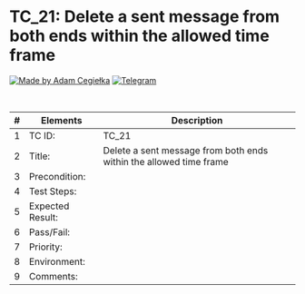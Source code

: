 # TC_21: Delete a sent message from both ends within the allowed time frame

[![Made by Adam Cegiełka](https://img.shields.io/badge/made%20by%20-Adam%20Cegielka-blue.svg?style=flat-square)](https://adamcegielka.pl)
[![Telegram](https://img.shields.io/badge/Testing%20App-Telegram-24A1DE.svg?logo=telegram)](https://web.telegram.org)

<br>

| # | Elements | Description |
| --- | --- | --- |
| 1 | TC ID: | TC_21 |
| 2 | Title: | Delete a sent message from both ends within the allowed time frame |
| 3 | Precondition: |  |
| 4 | Test Steps: |  |
| 5 | Expected Result: |  |
| 6 | Pass/Fail: |  |
| 7 | Priority: |  |
| 8 | Environment: |  |
| 9 | Comments: |  |
